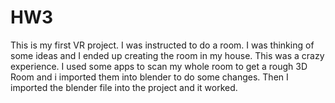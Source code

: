 # HW3
This is my first VR project. I was instructed to do a room. I was thinking of some ideas and I ended up creating the room in my house. This was a crazy experience. I used some apps to scan my whole room to get a rough 3D Room and i imported them into blender to do some changes. Then I imported the blender file into the project and it worked.
